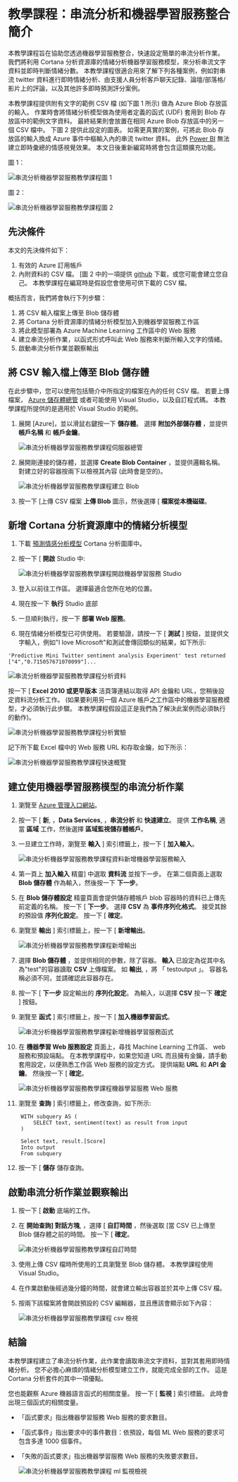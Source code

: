 <properties 
    pageTitle="教學課程：Azure 串流分析和 Azure Machine Learning 整合 | Microsoft Azure" 
    description="如何在串流分析作業中利用 UDF 和機器學習服務"
    keywords=""
    documentationCenter=""
    services="stream-analytics"
    authors="jeffstokes72" 
    manager="paulettm" 
    editor="cgronlun"
/>

<tags 
    ms.service="stream-analytics" 
    ms.devlang="na" 
    ms.topic="article" 
    ms.tgt_pltfrm="na" 
    ms.workload="data-services" 
    ms.date="12/14/2015" 
    ms.author="jeffstok"
/> 

# 教學課程：串流分析和機器學習服務整合簡介 #

本教學課程旨在協助您透過機器學習服務整合，快速設定簡單的串流分析作業。 我們將利用 Cortana 分析資源庫的情緒分析機器學習服務模型，來分析串流文字資料並即時判斷情緒分數。 本教學課程很適合用來了解下列各種案例，例如對串流 twitter 資料進行即時情緒分析、由支援人員分析客戶聊天記錄、論壇/部落格/影片上的評論，以及其他許多即時預測評分案例。
  
本教學課程提供附有文字的範例 CSV 檔 (如下圖 1 所示) 做為 Azure Blob 存放區的輸入。 作業時會將情緒分析模型做為使用者定義的函式 (UDF) 套用到 Blob 存放區中的範例文字資料。 最終結果則會放置在相同 Azure Blob 存放區中的另一個 CSV 檔中。 下圖 2 提供此設定的圖表。 如需更真實的案例，可將此 Blob 存放區的輸入換成 Azure 事件中樞輸入內的串流 twitter 資料。 此外 [Power BI](https://powerbi.microsoft.com/) 無法建立即時彙總的情感視覺效果。 本文日後重新編寫時將會包含這類擴充功能。

圖 1：  

![串流分析機器學習服務教學課程圖 1](./media/stream-analytics-machine-learning-integration-tutorial/stream-analytics-machine-learning-integration-tutorial-figure-1.png)  

圖 2：    

![串流分析機器學習服務教學課程圖 2](./media/stream-analytics-machine-learning-integration-tutorial/stream-analytics-machine-learning-integration-tutorial-figure-2.png)  

## 先決條件

本文的先決條件如下：

1.  有效的 Azure 訂用帳戶
2.  內附資料的 CSV 檔。 [圖 2 中的一項提供 [github](https://github.com/jeffstokes72/azure-stream-analytics-repository/blob/master/sampleinputs.csv) 下載，或您可能會建立您自己。 本教學課程在編寫時是假設您會使用可供下載的 CSV 檔。

概括而言，我們將會執行下列步驟：

1.  將 CSV 輸入檔案上傳至 Blob 儲存體
2.  將 Cortana 分析資源庫的情緒分析模型加入到機器學習服務工作區
3.  將此模型部署為 Azure Machine Learning 工作區中的 Web 服務
4.  建立串流分析作業，以函式形式呼叫此 Web 服務來判斷所輸入文字的情緒。
5.  啟動串流分析作業並觀察輸出 


## 將 CSV 輸入檔上傳至 Blob 儲存體

在此步驟中，您可以使用包括簡介中所指定的檔案在內的任何 CSV 檔。 若要上傳檔案， [Azure 儲存體總管](http://storageexplorer.com/) 或者可能使用 Visual Studio，以及自訂程式碼。 本教學課程所提供的是適用於 Visual Studio 的範例。

1.  展開 [Azure]，並以滑鼠右鍵按一下 **儲存體**。 選擇 **附加外部儲存體** ，並提供 **帳戶名稱** 和 **帳戶金鑰**。  

    ![串流分析機器學習服務教學課程伺服器總管](./media/stream-analytics-machine-learning-integration-tutorial/stream-analytics-machine-learning-integration-tutorial-server-explorer.png)  

2.  展開剛連接的儲存體，並選擇 **Create Blob Container** ，並提供邏輯名稱。 對建立好的容器按兩下以檢視其內容 (此時會是空的)。  

    ![串流分析機器學習服務教學課程建立 Blob](./media/stream-analytics-machine-learning-integration-tutorial/stream-analytics-machine-learning-integration-tutorial-create-blob.png)  

3.  按一下 [上傳 CSV 檔案 **上傳 Blob** 圖示，然後選擇 [ **檔案從本機磁碟**。  

## 新增 Cortana 分析資源庫中的情緒分析模型

1.  下載 [預測情感分析模型](https://gallery.cortanaanalytics.com/Experiment/Predictive-Mini-Twitter-sentiment-analysis-Experiment-1) Cortana 分析圖庫中。  
2.  按一下 [ **開啟** Studio 中:  

    ![串流分析機器學習服務教學課程開啟機器學習服務 Studio](./media/stream-analytics-machine-learning-integration-tutorial/stream-analytics-machine-learning-integration-tutorial-open-ml-studio.png)  

3.  登入以前往工作區。 選擇最適合您所在地的位置。
4.  現在按一下 **執行** Studio 底部  
5.  一旦順利執行，按一下 **部署 Web 服務**。
6.  現在情緒分析模型已可供使用。 若要驗證，請按一下 [ **測試** ] 按鈕，並提供文字輸入，例如"I love Microsoft"和測試會傳回類似的結果，如下所示:

`'Predictive Mini Twitter sentiment analysis Experiment' test returned ["4","0.715057671070099"]...`  

![串流分析機器學習服務教學課程分析資料](./media/stream-analytics-machine-learning-integration-tutorial/stream-analytics-machine-learning-integration-tutorial-analysis-data.png)  

按一下 [ **Excel 2010 或更早版本** 活頁簿連結以取得 API 金鑰和 URL，您稍後設定資料流分析工作。 (如果要利用另一個 Azure 帳戶之工作區中的機器學習服務模型，才必須執行此步驟。 本教學課程假設這正是我們為了解決此案例而必須執行的動作)。  

![串流分析機器學習服務教學課程分析實驗](./media/stream-analytics-machine-learning-integration-tutorial/stream-analytics-machine-learning-integration-tutorial-analysis-experiement.png)  

記下所下載 Excel 檔中的 Web 服務 URL 和存取金鑰，如下所示：  

![串流分析機器學習服務教學課程快速概覽](./media/stream-analytics-machine-learning-integration-tutorial/stream-analytics-machine-learning-integration-tutorial-quick-glance.png)  

## 建立使用機器學習服務模型的串流分析作業

1.  瀏覽至 [Azure 管理入口網站](https://manage.windowsazure.com)。  
2.  按一下 [ **新**, ，**Data Services**, ，**串流分析** 和 **快速建立**。 提供 **工作名稱**, 適當 **區域** 工作，然後選擇 **區域監視儲存體帳戶**。    
3.  一旦建立工作時，瀏覽至 **輸入** ] 索引標籤上，按一下 [ **加入輸入**。  

    ![串流分析機器學習服務教學課程資料新增機器學習服務輸入](./media/stream-analytics-machine-learning-integration-tutorial/stream-analytics-machine-learning-integration-tutorial-add-input-screen.png)  

4.  第一頁上 **加入輸入** 精靈] 中選取 **資料流** 並按下一步。 在第二個頁面上選取 **Blob 儲存體** 作為輸入，然後按一下 **下一步**。  
5.  在 **Blob 儲存體設定** 精靈頁面會提供儲存體帳戶 blob 容器時的資料已上傳先前定義的名稱。 按一下 [ **下一步**。 選擇 **CSV** 為 **事件序列化格式**。 接受其餘的預設值 **序列化設定**。 按一下 [ **確定**。  
6.  瀏覽至 **輸出** ] 索引標籤上，按一下 [ **新增輸出**。  

    ![串流分析機器學習服務教學課程新增輸出](./media/stream-analytics-machine-learning-integration-tutorial/stream-analytics-machine-learning-integration-tutorial-add-output-screen.png)  

7.  選擇 **Blob 儲存體** ，並提供相同的參數，除了容器。  **輸入** 已設定為從其中名為"test"的容器讀取 **CSV** 上傳檔案。 如 **輸出**, ，將 「 testoutput 」。 容器名稱必須不同，並請確認此容器存在。     
8.  按一下 [ **下一步** 設定輸出的 **序列化設定**。 為輸入，以選擇 **CSV** 按一下 **確定** ] 按鈕。
9.  瀏覽至 **函式** ] 索引標籤上，按一下 [ **加入機器學習函式**。  

    ![串流分析機器學習服務教學課程新增機器學習服務函式](./media/stream-analytics-machine-learning-integration-tutorial/stream-analytics-machine-learning-integration-tutorial-add-ml-function.png)  

10. 在 **機器學習 Web 服務設定** 頁面上，尋找 Machine Learning 工作區、 web 服務和預設端點。 在本教學課程中，如果您知道 URL 而且擁有金鑰，請手動套用設定，以便熟悉工作區 Web 服務的設定方式。 提供端點 **URL** 和 **API 金鑰**。 然後按一下 [ **確定**。    

    ![串流分析機器學習服務教學課程機器學習服務 Web 服務](./media/stream-analytics-machine-learning-integration-tutorial/stream-analytics-machine-learning-integration-tutorial-ml-web-service.png)    

11. 瀏覽至 **查詢** ] 索引標籤上，修改查詢，如下所示:  

```
    WITH subquery AS (  
        SELECT text, sentiment(text) as result from input  
    )  
      
    Select text, result.[Score]  
    Into output  
    From subquery  
```

12. 按一下 [ **儲存** 儲存查詢。    

## 啟動串流分析作業並觀察輸出

1.  按一下 [ **啟動** 底端的工作。 
2.  在 **開始查詢] 對話方塊**, ，選擇 [ **自訂時間** ，然後選取 [當 CSV 已上傳至 Blob 儲存體之前的時間。 按一下 [ **確定**。  

    ![串流分析機器學習服務教學課程自訂時間](./media/stream-analytics-machine-learning-integration-tutorial/stream-analytics-machine-learning-integration-tutorial-custom-time.png)  

3.  使用上傳 CSV 檔時所使用的工具瀏覽至 Blob 儲存體。 本教學課程使用 Visual Studio。
4.  在作業啟動後經過幾分鐘的時間，就會建立輸出容器並於其中上傳 CSV 檔。  
5.  按兩下該檔案將會開啟預設的 CSV 編輯器，並且應該會顯示如下內容：  

    ![串流分析機器學習服務教學課程 csv 檢視](./media/stream-analytics-machine-learning-integration-tutorial/stream-analytics-machine-learning-integration-tutorial-csv-view.png)  

## 結論

本教學課程建立了串流分析作業，此作業會讀取串流文字資料，並對其套用即時情緒分析。 您不必擔心麻煩的情緒分析模型建立工作，就能完成全部的工作。 這是 Cortana 分析套件的其中一項優點。

您也能觀察 Azure 機器語言函式的相關度量。  按一下 [ **監視** ] 索引標籤。 此時會出現三個函式的相關度量。  
  
- 「函式要求」指出機器學習服務 Web 服務的要求數目。  
- 「函式事件」指出要求中的事件數目：依預設，每個 ML Web 服務的要求可包含多達 1000 個事件。  
- 「失敗的函式要求」指出機器學習服務 Web 服務的失敗要求數目。  

    ![串流分析機器學習服務教學課程 ml 監視檢視](./media/stream-analytics-machine-learning-integration-tutorial/stream-analytics-machine-learning-integration-tutorial-ml-monitor-view.png)  


